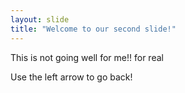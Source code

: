 ```yaml
---
layout: slide
title: "Welcome to our second slide!"
---
```

This is not going well for me!! for real

Use the left arrow to go back!
